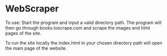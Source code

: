 # WebScraper

To use:
Start the program and input a valid directory path.
The program will then go through books.toscrape.com and scrape the images and html pages of the site.

To run the site locally the index.html in your chosen directory path will open the main page of the website.
